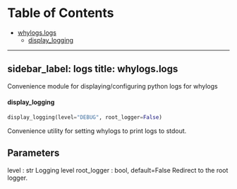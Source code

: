 # Table of Contents

* [whylogs.logs](#whylogs.logs)
  * [display\_logging](#whylogs.logs.display_logging)

---
sidebar_label: logs
title: whylogs.logs
---

Convenience module for displaying/configuring python logs for whylogs

#### display\_logging

```python
display_logging(level="DEBUG", root_logger=False)
```

Convenience utility for setting whylogs to print logs to stdout.

Parameters
----------
level : str
Logging level
root_logger : bool, default=False
Redirect to the root logger.

